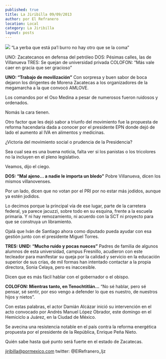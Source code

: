 ```yaml
---
published: true
title: La Jiribilla 09/09/2013
author: por El Refranero
location: Local
category: La Jiribilla
layout: posts
---
```


![](http://i.imgur.com/O71pVCFm.jpg)
“La yerba que está pa’l burro no hay otro que se la coma”

UNO: Zacatecanos en defensa del petróleo 
DOS: Pésimas calles, las de Villanueva
TRES: Se quejan de universidad privada 
COLOFON: “Más vale caer en gracia que ser gracioso” 

**UNO: “Trabajo de movilización”**
Con sorpresa y buen sabor de boca dejaron los dirigentes de Morena Zacatecas a los organizadores de la megamarcha a la que convocó AMLOVE.

Los comandos por el Oso Medina a pesar de numerosos fueron ruidosos y ordenados.

Nomás la cara tienen.

Otro factor que les dejó sabor a triunfo del movimiento fue la propuesta de reforma hacendaria dada a conocer por el presidente EPN donde dejó de lado el aumento al IVA en alimentos y medicinas. 

¿Victoria del movimiento social o prudencia de la Presidencia?

Sea cual sea es una buena noticia, falta ver si los panistas o los tricolores no la incluyen en el pleno legislativo. 

Veamos, dijo el ciego. 

**DOS: “Mal ajeno… a nadie le importa un bledo”**
Pobre Villanueva, dicen los mismos villanovenses.

Por un lado, dicen que no votan por el PRI por no estar más jodidos, aunque ya estén jodidos.

Lo decimos porque la principal vía de ese lugar, parte de la carretera federal, ya parece jacuzzi, sobre todo en su esquina, frente a la escuela primaria.
Y ni hay remozamiento, ni acuerdo con la SCT ni proyecto para que se construya un libramiento.

Ojalá que Iván de Santiago ahora como diputado pueda ayudar con esa gestión junto con el presidente Miguel Torres. 

**TRES: UNID: “Mucho ruido y pocas nueces”**
Padres de familia de algunos alumnos de esta universidad, campus Fresnillo, acudieron con este tecleador para manifestar su queja por la calidad y servicio en la educación superior de sus crías, de mil formas han intentado contactar a la propia directora, Sonia Celaya, pero es inaccesible.

Dicen que es más fácil hablar con el gobernador o el obispo.

**COLOFON: Mientras tanto, en Tenochtitlán…**
“No sé hablar, pero sé pensar, sé sentir, por eso vengo a defender lo que es nuestro, de nuestros hijos y nietos”.

Con estas palabras, el actor Damián Alcázar inició su intervención en el acto convocado por Andrés Manuel López Obrador, este domingo en el Hemiciclo a Juárez, en la Ciudad de México.

Se avecina una resistencia notable en el país contra la reforma energética propuesta por el presidente de la República, Enrique Peña Nieto.

Quién sabe hasta qué punto será fuerte en el estado de Zacatecas.

jiribilla@pormexico.com
twitter: @ElRefranero_ljz
